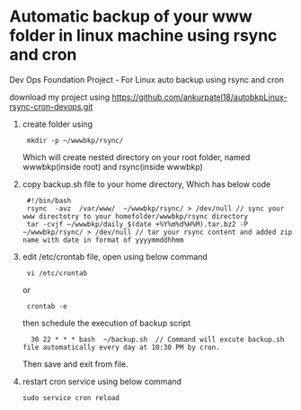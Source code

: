 # Automatic backup of your www folder in linux machine using  rsync and cron
Dev Ops Foundation Project - For Linux auto backup using rsync and cron


download my project using 
  https://github.com/ankurpatel18/autobkpLinux-rsync-cron-devops.git
  

1) create folder using 

        mkdir -p ~/wwwbkp/rsync/

   Which will create nested directory on your root folder, named wwwbkp(inside root) and rsync(inside wwwbkp)


2) copy backup.sh file to your home directory, Which has below code 
  
        #!/bin/bash
        rsync  -avz  /var/www/  ~/wwwbkp/rsync/ > /dev/null // sync your www directotry to your homefolder/wwwbkp/rsync directory
        tar -cvjf ~/wwwbkp/daily_$(date +%Y%m%d%H%M).tar.bz2 -P  ~/wwwbkp/rsync/ > /dev/null // tar your rsync content and added zip name with date in format of yyyymmddhhmm 
 
3) edit /etc/crontab file, open using below command 

        vi /etc/crontab   
      or  
        
        crontab -e
      then schedule the execution of backup script
         
         30 22 * * * bash  ~/backup.sh  // Command will excute backup.sh file automatically every day at 10:30 PM by cron. 
         
     Then save and exit from file.
  
 4) restart cron service using below command 
        
        sudo service cron reload 
        
  
